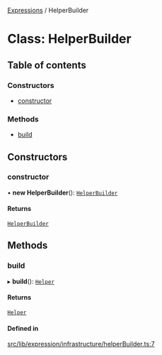 [Expressions](../README.md) / HelperBuilder

# Class: HelperBuilder

## Table of contents

### Constructors

- [constructor](HelperBuilder.md#constructor)

### Methods

- [build](HelperBuilder.md#build)

## Constructors

### constructor

• **new HelperBuilder**(): [`HelperBuilder`](HelperBuilder.md)

#### Returns

[`HelperBuilder`](HelperBuilder.md)

## Methods

### build

▸ **build**(): [`Helper`](Helper.md)

#### Returns

[`Helper`](Helper.md)

#### Defined in

[src/lib/expression/infrastructure/helperBuilder.ts:7](https://github.com/FlavioLionelRita/3xpr/blob/911c547/src/lib/expression/infrastructure/helperBuilder.ts#L7)

